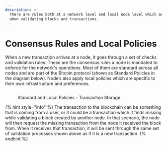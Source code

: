 ```yaml
---
description: >-
  There are rules both at a network level and local node level which are applied
  when validating blocks and transactions.
---
```


# Consensus Rules and Local Policies

When a new transaction arrives at a node, it goes through a set of checks and validation rules. These are the consensus rules a node is mandated to enforce for the network's operations. Most of them are standard across all nodes and are part of the Bitcoin protocol (shown as Standard Policies in the diagram below). Node’s also apply local policies which are specific to their own infrastructure and preferences.

<figure><img src="https://github.com/jonesjBSV/bsv-skills-center/blob/master/bsv-skills-center/bsv-protocol-documentation/.gitbook/assets/NetworkPolicies_Slide04.png" alt=""><figcaption><p>Standard and Local Policies - Transaction Storage</p></figcaption></figure>

{% hint style="info" %}
The transaction to the blockchain can be something that is coming from a user, or it could be a transaction which it finds missing while validating a block created by another node. In that scenario, the node will then request the missing transaction from the node it received the block from. When it receives that transaction, it will be sent through the same set of validation processes shown above as if it is a new transaction.
{% endhint %}
